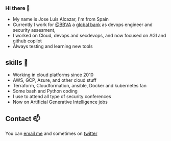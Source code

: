 ### Hi there 👋

- My name is Jose Luis Alcazar, I'm from Spain
- Currently I work for [@BBVA](https://github.com/BBVA) a [global bank](https://www.bbva.com/en/) as devops engineer and security assesment,  
- I worked on Cloud, devops and secdevops, and now focused on AGI and github copilot
- Always testing and learning new tools

## skills 🤔

- Working in cloud platforms since 2010
- AWS, GCP, Azure, and other cloud stuff
- Terraform, Cloudformation, ansible, Docker and kubernetes fan 
- Some bash and Python coding
- I use to attend all type of security conferences
- Now on Artificial Generative Intelligence jobs 
## Contact 📫

You can [email me](mailto:joseluisalcazar@gmail.com) and sometimes on [twitter](https://twitter.com/jlalcazar)
